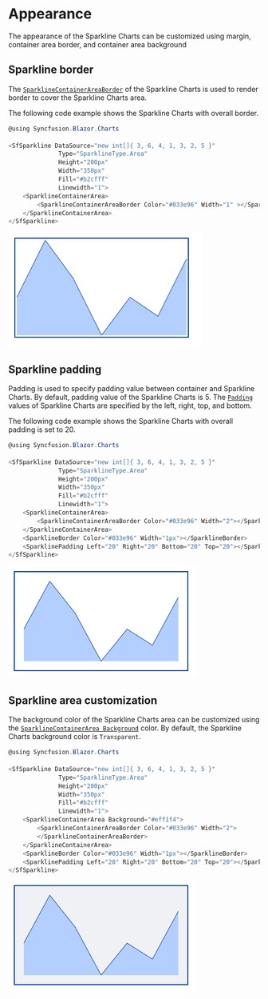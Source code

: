 # Appearance

The appearance of the Sparkline Charts can be customized using margin, container area border, and container area background

## Sparkline border

The [`SparklineContainerAreaBorder`](https://help.syncfusion.com/cr/aspnetcore-blazor/Syncfusion.Blazor~Syncfusion.Blazor.Charts.SparklineContainerAreaBorder.html) of the Sparkline Charts is used to render border to cover the Sparkline Charts area.

The following code example shows the Sparkline Charts with overall border.

```csharp
@using Syncfusion.Blazor.Charts

<SfSparkline DataSource="new int[]{ 3, 6, 4, 1, 3, 2, 5 }"
              Type="SparklineType.Area"
              Height="200px"
              Width="350px"
              Fill="#b2cfff"
              Linewidth="1">
    <SparklineContainerArea>
        <SparklineContainerAreaBorder Color="#033e96" Width="1" ></SparklineContainerAreaBorder>
    </SparklineContainerArea>
</SfSparkline>
```

![Sparkline Charts with border](./images/Appearance/border.png)

## Sparkline padding

Padding is used to specify padding value between container and Sparkline Charts. By default, padding value of the Sparkline Charts is 5. The [`Padding`](https://help.syncfusion.com/cr/aspnetcore-blazor/Syncfusion.Blazor~Syncfusion.Blazor.Charts.SparklinePadding.html) values of Sparkline Charts are specified by the left, right, top, and bottom.

The following code example shows the Sparkline Charts with overall padding is set to 20.

```csharp
@using Syncfusion.Blazor.Charts

<SfSparkline DataSource="new int[]{ 3, 6, 4, 1, 3, 2, 5 }"
              Type="SparklineType.Area"
              Height="200px"
              Width="350px"
              Fill="#b2cfff"
              Linewidth="1">
    <SparklineContainerArea>
        <SparklineContainerAreaBorder Color="#033e96" Width="2"></SparklineContainerAreaBorder>
    </SparklineContainerArea>
    <SparklineBorder Color="#033e96" Width="1px"></SparklineBorder>
    <SparklinePadding Left="20" Right="20" Bottom="20" Top="20"></SparklinePadding>
</SfSparkline>
```

![Sparkline Charts border with Color](./images/Appearance/Padding.png)

## Sparkline area customization

The background color of the Sparkline Charts area can be customized using the [`SparklineContainerArea Background`](https://help.syncfusion.com/cr/aspnetcore-blazor/Syncfusion.Blazor~Syncfusion.Blazor.Charts.SparklineContainerArea~_background.html) color. By default, the Sparkline Charts background color is `Transparent`.

```csharp
@using Syncfusion.Blazor.Charts

<SfSparkline DataSource="new int[]{ 3, 6, 4, 1, 3, 2, 5 }"
              Type="SparklineType.Area"
              Height="200px"
              Width="350px"
              Fill="#b2cfff"
              Linewidth="1">
    <SparklineContainerArea Background="#eff1f4">
        <SparklineContainerAreaBorder Color="#033e96" Width="2">
        </SparklineContainerAreaBorder>
    </SparklineContainerArea>
    <SparklineBorder Color="#033e96" Width="1px"></SparklineBorder>
    <SparklinePadding Left="20" Right="20" Bottom="20" Top="20"></SparklinePadding>
</SfSparkline>
```

![Sparkline Charts border width customization](./images/Appearance/ContainerBackground.png)
